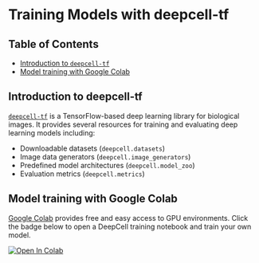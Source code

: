 # Training Models with deepcell-tf

## Table of Contents

* [Introduction to `deepcell-tf`](README.md/#introduction-to-deepcell-tf)
* [Model training with Google Colab](README.md/#model-training-with-google-colab)

## Introduction to deepcell-tf

[`deepcell-tf`](https://github.com/vanvalenlab/deepcell-tf) is a TensorFlow-based deep learning library for biological images.
It provides several resources for training and evaluating deep learning models including:

* Downloadable datasets (`deepcell.datasets`)
* Image data generators (`deepcell.image_generators`)
* Predefined model architectures (`deepcell.model_zoo`)
* Evaluation metrics (`deepcell.metrics`)

## Model training with Google Colab

[Google Colab](https://colab.research.google.com/notebooks/intro.ipynb) provides free and easy access to GPU environments. Click the badge below to open a DeepCell training notebook and train your own model.

[![Open In Colab](https://colab.research.google.com/assets/colab-badge.svg)](https://colab.research.google.com/github/vanvalenlab/intro-to-deepcell/blob/Janelia_Reorg/model_training/training_with_deepcell-tf.ipynb)

